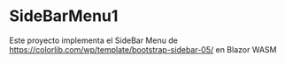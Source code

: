 # SideBarMenu1

Este proyecto implementa el SideBar Menu de https://colorlib.com/wp/template/bootstrap-sidebar-05/ en Blazor WASM



